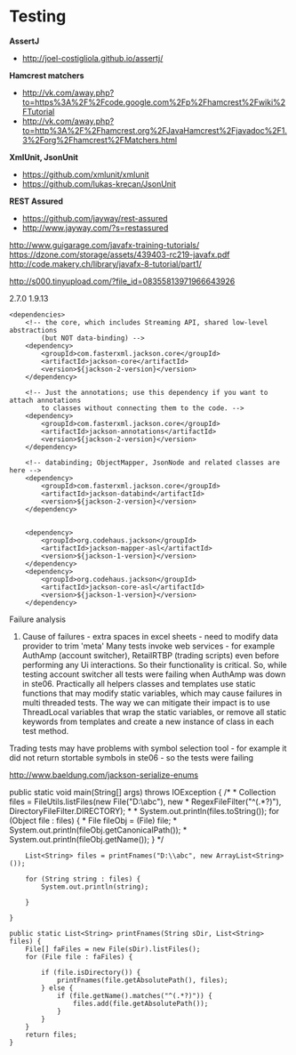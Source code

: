 # Testing

**AssertJ**  
* http://joel-costigliola.github.io/assertj/

**Hamcrest matchers**    
* http://vk.com/away.php?to=https%3A%2F%2Fcode.google.com%2Fp%2Fhamcrest%2Fwiki%2FTutorial  
* http://vk.com/away.php?to=http%3A%2F%2Fhamcrest.org%2FJavaHamcrest%2Fjavadoc%2F1.3%2Forg%2Fhamcrest%2FMatchers.html  

**XmlUnit, JsonUnit**    
* https://github.com/xmlunit/xmlunit  
* https://github.com/lukas-krecan/JsonUnit  

**REST Assured**  
* https://github.com/jayway/rest-assured  
* http://www.jayway.com/?s=restassured  


http://www.guigarage.com/javafx-training-tutorials/
https://dzone.com/storage/assets/439403-rc219-javafx.pdf
http://code.makery.ch/library/javafx-8-tutorial/part1/


http://s000.tinyupload.com/?file_id=08355813971966643926

<properties>
		<jackson-2-version>2.7.0</jackson-2-version>
		<jackson-1-version>1.9.13</jackson-1-version>
	</properties>

	<dependencies>
		<!-- the core, which includes Streaming API, shared low-level abstractions 
			(but NOT data-binding) -->
		<dependency>
			<groupId>com.fasterxml.jackson.core</groupId>
			<artifactId>jackson-core</artifactId>
			<version>${jackson-2-version}</version>
		</dependency>

		<!-- Just the annotations; use this dependency if you want to attach annotations 
			to classes without connecting them to the code. -->
		<dependency>
			<groupId>com.fasterxml.jackson.core</groupId>
			<artifactId>jackson-annotations</artifactId>
			<version>${jackson-2-version}</version>
		</dependency>

		<!-- databinding; ObjectMapper, JsonNode and related classes are here -->
		<dependency>
			<groupId>com.fasterxml.jackson.core</groupId>
			<artifactId>jackson-databind</artifactId>
			<version>${jackson-2-version}</version>
		</dependency>
		
		
		<dependency>
            <groupId>org.codehaus.jackson</groupId>
            <artifactId>jackson-mapper-asl</artifactId>
            <version>${jackson-1-version}</version>
        </dependency>
        <dependency>
            <groupId>org.codehaus.jackson</groupId>
            <artifactId>jackson-core-asl</artifactId>
            <version>${jackson-1-version}</version>
        </dependency>
        
        
        
Failure analysis
1. Cause of failures - extra spaces in excel sheets - need to modify data provider to trim 'meta'
Many tests invoke web services - for example AuthAmp (account switcher),
RetailRTBP (trading scripts) even before performing any Ui interactions. So their functionality is critical. 
So, while testing account switcher all tests were failing when AuthAmp was down in ste06.
Practically all helpers classes and templates use static functions that 
may modify static variables, which may cause failures in multi threaded tests.
The way we can mitigate their impact is to use ThreadLocal variables that wrap 
the static variables, or remove all static keywords from templates and 
create a new instance of class in each test method.

Trading tests may have problems with symbol selection tool - 
for example it did not return stortable symbols in ste06 - so the tests were failing



http://www.baeldung.com/jackson-serialize-enums



public static void main(String[] args) throws IOException {
		/*
		 * Collection files = FileUtils.listFiles(new File("D:\\abc"), new
		 * RegexFileFilter("^(.*?)"), DirectoryFileFilter.DIRECTORY);
		 * 
		 * System.out.println(files.toString()); for (Object file : files) {
		 * File fileObj = (File) file;
		 * System.out.println(fileObj.getCanonicalPath());
		 * System.out.println(fileObj.getName()); }
		 */

		List<String> files = printFnames("D:\\abc", new ArrayList<String>());

		for (String string : files) {
			System.out.println(string);

		}

	}

	public static List<String> printFnames(String sDir, List<String> files) {
		File[] faFiles = new File(sDir).listFiles();
		for (File file : faFiles) {

			if (file.isDirectory()) {
				printFnames(file.getAbsolutePath(), files);
			} else {
				if (file.getName().matches("^(.*?)")) {
					files.add(file.getAbsolutePath());
				}
			}
		}
		return files;
	}
